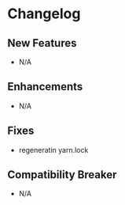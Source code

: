 # Changelog

## New Features

- N/A

## Enhancements

- N/A

## Fixes

- regeneratin yarn.lock

## Compatibility Breaker

- N/A

